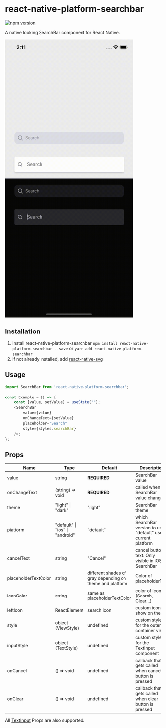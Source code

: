 # react-native-platform-searchbar

[![npm version](https://badge.fury.io/js/react-native-platform-searchbar.svg)](https://badge.fury.io/js/react-native-platform-searchbar)

A native looking SearchBar component for React Native.

<img src="https://github.com/benediktviebahn/react-native-platform-searchbar/raw/master/media/demo.gif" width="414" />

## Installation

1. install react-native-platform-searchbar
   `npm install react-native-platform-searchbar --save` or `yarn add react-native-platform-searchbar`
2. if not already installed, add [react-native-svg](https://github.com/react-native-community/react-native-svg)

## Usage

```js
import SearchBar from 'react-native-platform-searchbar';

const Example = () => {
    const [value, setValue] = useState("");
    <SearchBar
        value={value}
        onChangeText={setValue}
        placeholder="Search"
        style={styles.searchBar}
    />;
};
```

## Props

| Name                 | Type                                    | Default                                                  | Description                                                     |
| -------------------- | --------------------------------------- | -------------------------------------------------------- | --------------------------------------------------------------- |
| value                | string                                  | **REQUIRED**                                             | SearchBar value                                                 |
| onChangeText         | (string) => void                        | **REQUIRED**                                             | called when SearchBar value changes                             |
| theme                | "light" \| "dark"                       | "light"                                                  | SearchBar theme                                                 |
| platform             | "default" \| "ios" \| "android"         | "default"                                                | which SearchBar version to use. "default" uses current platform |
| cancelText           | string                                  | "Cancel"                                                 | cancel button text. Only visible in iOS SearchBar               |
| placeholderTextColor | string                                  | different shades of gray depending on theme and platform | Color of placeholderText                                        |
| iconColor            | string                                  | same as placeholderTextColor                             | color of icons (Search, Clear...)                               |
| leftIcon             | ReactElement                            | search icon                                              | custom icon to show on the left                                 |
| style                | object (ViewStyle)                      | undefined                                                | custom style for the outer container view                       |
| inputStyle           | object (TextStyle)                      | undefined                                                | custom style for the TextInput component                        |
| onCancel             | () => void                              | undefined                                                | callback that gets called when cancel button is pressed         |
| onClear              | () => void                              | undefined                                                | callback that gets called when clear button is pressed          |

All [TextInput](https://reactnative.dev/docs/textinput) Props are also supported.
